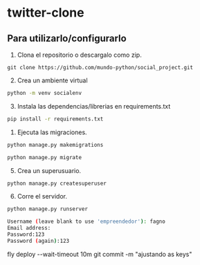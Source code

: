 # twitter-clone

## Para utilizarlo/configurarlo

1. Clona el repositorio o descargalo como zip.

```git clone https://github.com/mundo-python/social_project.git```

2. Crea un ambiente virtual

```bash
python -m venv socialenv
```

3. Instala las dependencias/librerias en requirements.txt

```bash
pip install -r requirements.txt
```

1. Ejecuta las migraciones.

```bash
python manage.py makemigrations
```

```bash
python manage.py migrate
```

5. Crea un superusuario.

```bash
python manage.py createsuperuser
```

6. Corre el servidor.

```bash
python manage.py runserver
```

```bash
Username (leave blank to use 'empreendedor'): fagno
Email address:    
Password:123
Password (again):123 
```

 fly deploy --wait-timeout 10m
 git commit -m "ajustando as keys"
 